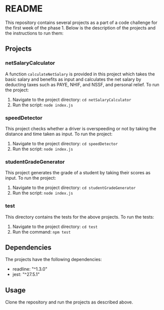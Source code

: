 # README

This repository contains several projects as a part of a code challenge for the first week of the phase 1. Below is the description of the projects and the instructions to run them:

## Projects

### netSalaryCalculator

A function `calculateNetSalary` is provided in this project which takes the basic salary and benefits as input and calculates the net salary by deducting taxes such as PAYE, NHIF, and NSSF, and personal relief. To run the project:

1. Navigate to the project directory: `cd netSalaryCalculator`
2. Run the script: `node index.js`

### speedDetector

This project checks whether a driver is overspeeding or not by taking the distance and time taken as input. To run the project:

1. Navigate to the project directory: `cd speedDetector`
2. Run the script: `node index.js`

### studentGradeGenerator

This project generates the grade of a student by taking their scores as input. To run the project:

1. Navigate to the project directory: `cd studentGradeGenerator`
2. Run the script: `node index.js`

### test

This directory contains the tests for the above projects. To run the tests:

1. Navigate to the project directory: `cd test`
2. Run the command: `npm test`

## Dependencies

The projects have the following dependencies:

- readline: "^1.3.0"
- jest: "^27.5.1"

## Usage

Clone the repository and run the projects as described above.
